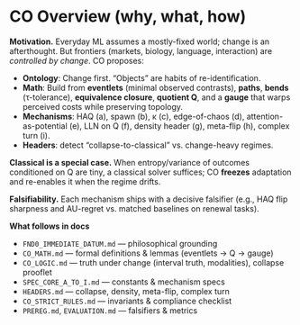 # CO Overview (why, what, how)

**Motivation.** Everyday ML assumes a mostly-fixed world; change is an afterthought. But frontiers (markets, biology, language, interaction) are *controlled by change*. CO proposes:
- **Ontology**: Change first. “Objects” are habits of re-identification.
- **Math**: Build from **eventlets** (minimal observed contrasts), **paths**, **bends** (τ-tolerance), **equivalence closure**, **quotient Q**, and a **gauge** that warps perceived costs while preserving topology.
- **Mechanisms**: HAQ (a), spawn (b), κ (c), edge-of-chaos (d), attention-as-potential (e), LLN on Q (f), density header (g), meta-flip (h), complex turn (i).
- **Headers**: detect “collapse-to-classical” vs. change-heavy regimes.

**Classical is a special case.** When entropy/variance of outcomes conditioned on Q are tiny, a classical solver suffices; CO **freezes** adaptation and re-enables it when the regime drifts.

**Falsifiability.** Each mechanism ships with a decisive falsifier (e.g., HAQ flip sharpness and AU-regret vs. matched baselines on renewal tasks).

**What follows in docs**
- `FND0_IMMEDIATE_DATUM.md` — philosophical grounding
- `CO_MATH.md` — formal definitions & lemmas (eventlets → Q → gauge)
- `CO_LOGIC.md` — truth under change (interval truth, modalities), collapse prooflet
- `SPEC_CORE_A_TO_I.md` — constants & mechanism specs
- `HEADERS.md` — collapse, density, meta-flip, complex turn
- `CO_STRICT_RULES.md` — invariants & compliance checklist
- `PREREG.md`, `EVALUATION.md` — falsifiers & metrics
